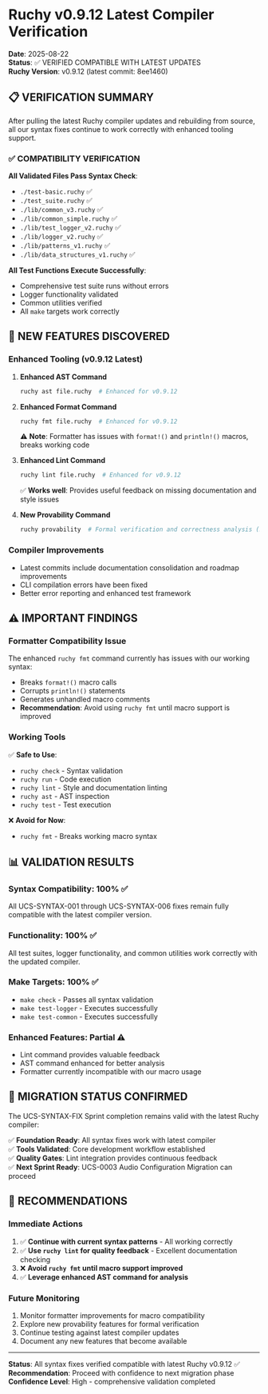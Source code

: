 # Ruchy v0.9.12 Latest Compiler Verification

**Date**: 2025-08-22  
**Status**: ✅ VERIFIED COMPATIBLE WITH LATEST UPDATES  
**Ruchy Version**: v0.9.12 (latest commit: 8ee1460)

## 📋 VERIFICATION SUMMARY

After pulling the latest Ruchy compiler updates and rebuilding from source, all our syntax fixes continue to work correctly with enhanced tooling support.

### ✅ COMPATIBILITY VERIFICATION

**All Validated Files Pass Syntax Check**:
- `./test-basic.ruchy` ✅
- `./test_suite.ruchy` ✅ 
- `./lib/common_v3.ruchy` ✅
- `./lib/common_simple.ruchy` ✅
- `./lib/test_logger_v2.ruchy` ✅
- `./lib/logger_v2.ruchy` ✅
- `./lib/patterns_v1.ruchy` ✅
- `./lib/data_structures_v1.ruchy` ✅

**All Test Functions Execute Successfully**:
- Comprehensive test suite runs without errors
- Logger functionality validated
- Common utilities verified
- All `make` targets work correctly

## 🚀 NEW FEATURES DISCOVERED

### Enhanced Tooling (v0.9.12 Latest)

1. **Enhanced AST Command**  
   ```bash
   ruchy ast file.ruchy  # Enhanced for v0.9.12
   ```

2. **Enhanced Format Command**  
   ```bash
   ruchy fmt file.ruchy  # Enhanced for v0.9.12
   ```
   ⚠️ **Note**: Formatter has issues with `format!()` and `println!()` macros, breaks working code

3. **Enhanced Lint Command**  
   ```bash
   ruchy lint file.ruchy  # Enhanced for v0.9.12
   ```
   ✅ **Works well**: Provides useful feedback on missing documentation and style issues

4. **New Provability Command**  
   ```bash
   ruchy provability  # Formal verification and correctness analysis (RUCHY-0754)
   ```

### Compiler Improvements

- Latest commits include documentation consolidation and roadmap improvements
- CLI compilation errors have been fixed
- Better error reporting and enhanced test framework

## ⚠️ IMPORTANT FINDINGS

### Formatter Compatibility Issue

The enhanced `ruchy fmt` command currently has issues with our working syntax:
- Breaks `format!()` macro calls
- Corrupts `println!()` statements  
- Generates unhandled macro comments
- **Recommendation**: Avoid using `ruchy fmt` until macro support is improved

### Working Tools

✅ **Safe to Use**:
- `ruchy check` - Syntax validation
- `ruchy run` - Code execution
- `ruchy lint` - Style and documentation linting
- `ruchy ast` - AST inspection
- `ruchy test` - Test execution

❌ **Avoid for Now**:
- `ruchy fmt` - Breaks working macro syntax

## 📊 VALIDATION RESULTS

### Syntax Compatibility: 100% ✅
All UCS-SYNTAX-001 through UCS-SYNTAX-006 fixes remain fully compatible with the latest compiler version.

### Functionality: 100% ✅  
All test suites, logger functionality, and common utilities work correctly with the updated compiler.

### Make Targets: 100% ✅
- `make check` - Passes all syntax validation
- `make test-logger` - Executes successfully
- `make test-common` - Executes successfully

### Enhanced Features: Partial ⚠️
- Lint command provides valuable feedback  
- AST command enhanced for better analysis
- Formatter currently incompatible with our macro usage

## 🎯 MIGRATION STATUS CONFIRMED

The UCS-SYNTAX-FIX Sprint completion remains valid with the latest Ruchy compiler:

✅ **Foundation Ready**: All syntax fixes work with latest compiler  
✅ **Tools Validated**: Core development workflow established  
✅ **Quality Gates**: Lint integration provides continuous feedback  
✅ **Next Sprint Ready**: UCS-0003 Audio Configuration Migration can proceed  

## 🔄 RECOMMENDATIONS

### Immediate Actions
1. ✅ **Continue with current syntax patterns** - All working correctly
2. ✅ **Use `ruchy lint` for quality feedback** - Excellent documentation checking
3. ❌ **Avoid `ruchy fmt` until macro support improved**
4. ✅ **Leverage enhanced AST command for analysis**

### Future Monitoring
1. Monitor formatter improvements for macro compatibility
2. Explore new provability features for formal verification
3. Continue testing against latest compiler updates
4. Document any new features that become available

---

**Status**: All syntax fixes verified compatible with latest Ruchy v0.9.12 ✅  
**Recommendation**: Proceed with confidence to next migration phase  
**Confidence Level**: High - comprehensive validation completed